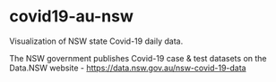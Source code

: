 # covid19-au-nsw
Visualization of NSW state Covid-19 daily data. 

The NSW government publishes Covid-19 case & test datasets on the Data.NSW website - https://data.nsw.gov.au/nsw-covid-19-data
